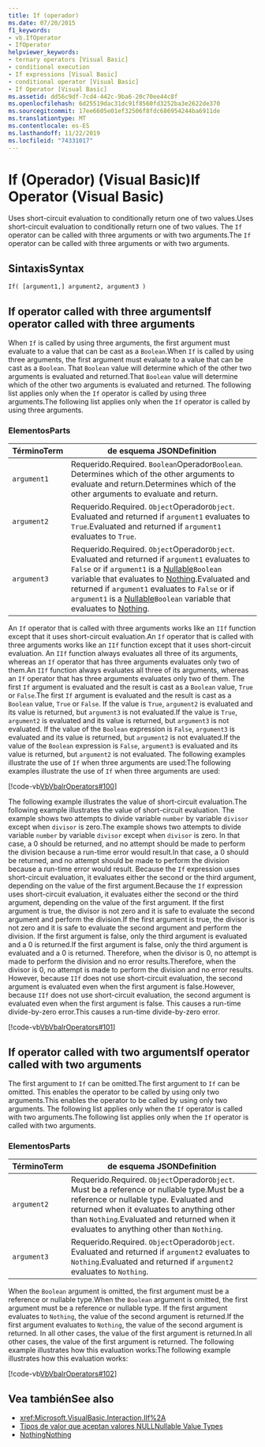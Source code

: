 ```yaml
---
title: If (operador)
ms.date: 07/20/2015
f1_keywords:
- vb.IfOperator
- IfOperator
helpviewer_keywords:
- ternary operators [Visual Basic]
- conditional execution
- If expressions [Visual Basic]
- conditional operator [Visual Basic]
- If Operator [Visual Basic]
ms.assetid: dd56c9df-7cd4-442c-9ba6-20c70ee44c8f
ms.openlocfilehash: 6d25519dac31dc91f8560fd3252ba3e2622de370
ms.sourcegitcommit: 17ee6605e01ef32506f8fdc686954244ba6911de
ms.translationtype: MT
ms.contentlocale: es-ES
ms.lasthandoff: 11/22/2019
ms.locfileid: "74331017"
---
```

# <a name="if-operator-visual-basic"></a><span data-ttu-id="b16ae-102">If (Operador) (Visual Basic)</span><span class="sxs-lookup"><span data-stu-id="b16ae-102">If Operator (Visual Basic)</span></span>

<span data-ttu-id="b16ae-103">Uses short-circuit evaluation to conditionally return one of two values.</span><span class="sxs-lookup"><span data-stu-id="b16ae-103">Uses short-circuit evaluation to conditionally return one of two values.</span></span> <span data-ttu-id="b16ae-104">The `If` operator can be called with three arguments or with two arguments.</span><span class="sxs-lookup"><span data-stu-id="b16ae-104">The `If` operator can be called with three arguments or with two arguments.</span></span>

## <a name="syntax"></a><span data-ttu-id="b16ae-105">Sintaxis</span><span class="sxs-lookup"><span data-stu-id="b16ae-105">Syntax</span></span>

```vb
If( [argument1,] argument2, argument3 )
```

## <a name="if-operator-called-with-three-arguments"></a><span data-ttu-id="b16ae-106">If operator called with three arguments</span><span class="sxs-lookup"><span data-stu-id="b16ae-106">If operator called with three arguments</span></span>

<span data-ttu-id="b16ae-107">When `If` is called by using three arguments, the first argument must evaluate to a value that can be cast as a `Boolean`.</span><span class="sxs-lookup"><span data-stu-id="b16ae-107">When `If` is called by using three arguments, the first argument must evaluate to a value that can be cast as a `Boolean`.</span></span> <span data-ttu-id="b16ae-108">That `Boolean` value will determine which of the other two arguments is evaluated and returned.</span><span class="sxs-lookup"><span data-stu-id="b16ae-108">That `Boolean` value will determine which of the other two arguments is evaluated and returned.</span></span> <span data-ttu-id="b16ae-109">The following list applies only when the `If` operator is called by using three arguments.</span><span class="sxs-lookup"><span data-stu-id="b16ae-109">The following list applies only when the `If` operator is called by using three arguments.</span></span>

### <a name="parts"></a><span data-ttu-id="b16ae-110">Elementos</span><span class="sxs-lookup"><span data-stu-id="b16ae-110">Parts</span></span>

|<span data-ttu-id="b16ae-111">Término</span><span class="sxs-lookup"><span data-stu-id="b16ae-111">Term</span></span>|<span data-ttu-id="b16ae-112">de esquema JSON</span><span class="sxs-lookup"><span data-stu-id="b16ae-112">Definition</span></span>|
|---|---|
|`argument1`|<span data-ttu-id="b16ae-113">Requerido.</span><span class="sxs-lookup"><span data-stu-id="b16ae-113">Required.</span></span> <span data-ttu-id="b16ae-114">`Boolean`Operador</span><span class="sxs-lookup"><span data-stu-id="b16ae-114">`Boolean`.</span></span> <span data-ttu-id="b16ae-115">Determines which of the other arguments to evaluate and return.</span><span class="sxs-lookup"><span data-stu-id="b16ae-115">Determines which of the other arguments to evaluate and return.</span></span>|
|`argument2`|<span data-ttu-id="b16ae-116">Requerido.</span><span class="sxs-lookup"><span data-stu-id="b16ae-116">Required.</span></span> <span data-ttu-id="b16ae-117">`Object`Operador</span><span class="sxs-lookup"><span data-stu-id="b16ae-117">`Object`.</span></span> <span data-ttu-id="b16ae-118">Evaluated and returned if `argument1` evaluates to `True`.</span><span class="sxs-lookup"><span data-stu-id="b16ae-118">Evaluated and returned if `argument1` evaluates to `True`.</span></span>|
|`argument3`|<span data-ttu-id="b16ae-119">Requerido.</span><span class="sxs-lookup"><span data-stu-id="b16ae-119">Required.</span></span> <span data-ttu-id="b16ae-120">`Object`Operador</span><span class="sxs-lookup"><span data-stu-id="b16ae-120">`Object`.</span></span> <span data-ttu-id="b16ae-121">Evaluated and returned if `argument1` evaluates to `False` or if `argument1` is a [Nullable](../../../visual-basic/programming-guide/language-features/data-types/nullable-value-types.md)`Boolean` variable that evaluates to [Nothing](../../../visual-basic/language-reference/nothing.md).</span><span class="sxs-lookup"><span data-stu-id="b16ae-121">Evaluated and returned if `argument1` evaluates to `False` or if `argument1` is a [Nullable](../../../visual-basic/programming-guide/language-features/data-types/nullable-value-types.md)`Boolean` variable that evaluates to [Nothing](../../../visual-basic/language-reference/nothing.md).</span></span>|

<span data-ttu-id="b16ae-122">An `If` operator that is called with three arguments works like an `IIf` function except that it uses short-circuit evaluation.</span><span class="sxs-lookup"><span data-stu-id="b16ae-122">An `If` operator that is called with three arguments works like an `IIf` function except that it uses short-circuit evaluation.</span></span> <span data-ttu-id="b16ae-123">An `IIf` function always evaluates all three of its arguments, whereas an `If` operator that has three arguments evaluates only two of them.</span><span class="sxs-lookup"><span data-stu-id="b16ae-123">An `IIf` function always evaluates all three of its arguments, whereas an `If` operator that has three arguments evaluates only two of them.</span></span> <span data-ttu-id="b16ae-124">The first `If` argument is evaluated and the result is cast as a `Boolean` value, `True` or `False`.</span><span class="sxs-lookup"><span data-stu-id="b16ae-124">The first `If` argument is evaluated and the result is cast as a `Boolean` value, `True` or `False`.</span></span> <span data-ttu-id="b16ae-125">If the value is `True`, `argument2` is evaluated and its value is returned, but `argument3` is not evaluated.</span><span class="sxs-lookup"><span data-stu-id="b16ae-125">If the value is `True`, `argument2` is evaluated and its value is returned, but `argument3` is not evaluated.</span></span> <span data-ttu-id="b16ae-126">If the value of the `Boolean` expression is `False`, `argument3` is evaluated and its value is returned, but `argument2` is not evaluated.</span><span class="sxs-lookup"><span data-stu-id="b16ae-126">If the value of the `Boolean` expression is `False`, `argument3` is evaluated and its value is returned, but `argument2` is not evaluated.</span></span> <span data-ttu-id="b16ae-127">The following examples illustrate the use of `If` when three arguments are used:</span><span class="sxs-lookup"><span data-stu-id="b16ae-127">The following examples illustrate the use of `If` when three arguments are used:</span></span>

[!code-vb[VbVbalrOperators#100](~/samples/snippets/visualbasic/VS_Snippets_VBCSharp/VbVbalrOperators/VB/Class4.vb#100)]

<span data-ttu-id="b16ae-128">The following example illustrates the value of short-circuit evaluation.</span><span class="sxs-lookup"><span data-stu-id="b16ae-128">The following example illustrates the value of short-circuit evaluation.</span></span> <span data-ttu-id="b16ae-129">The example shows two attempts to divide variable `number` by variable `divisor` except when `divisor` is zero.</span><span class="sxs-lookup"><span data-stu-id="b16ae-129">The example shows two attempts to divide variable `number` by variable `divisor` except when `divisor` is zero.</span></span> <span data-ttu-id="b16ae-130">In that case, a 0 should be returned, and no attempt should be made to perform the division because a run-time error would result.</span><span class="sxs-lookup"><span data-stu-id="b16ae-130">In that case, a 0 should be returned, and no attempt should be made to perform the division because a run-time error would result.</span></span> <span data-ttu-id="b16ae-131">Because the `If` expression uses short-circuit evaluation, it evaluates either the second or the third argument, depending on the value of the first argument.</span><span class="sxs-lookup"><span data-stu-id="b16ae-131">Because the `If` expression uses short-circuit evaluation, it evaluates either the second or the third argument, depending on the value of the first argument.</span></span> <span data-ttu-id="b16ae-132">If the first argument is true, the divisor is not zero and it is safe to evaluate the second argument and perform the division.</span><span class="sxs-lookup"><span data-stu-id="b16ae-132">If the first argument is true, the divisor is not zero and it is safe to evaluate the second argument and perform the division.</span></span> <span data-ttu-id="b16ae-133">If the first argument is false, only the third argument is evaluated and a 0 is returned.</span><span class="sxs-lookup"><span data-stu-id="b16ae-133">If the first argument is false, only the third argument is evaluated and a 0 is returned.</span></span> <span data-ttu-id="b16ae-134">Therefore, when the divisor is 0, no attempt is made to perform the division and no error results.</span><span class="sxs-lookup"><span data-stu-id="b16ae-134">Therefore, when the divisor is 0, no attempt is made to perform the division and no error results.</span></span> <span data-ttu-id="b16ae-135">However, because `IIf` does not use short-circuit evaluation, the second argument is evaluated even when the first argument is false.</span><span class="sxs-lookup"><span data-stu-id="b16ae-135">However, because `IIf` does not use short-circuit evaluation, the second argument is evaluated even when the first argument is false.</span></span> <span data-ttu-id="b16ae-136">This causes a run-time divide-by-zero error.</span><span class="sxs-lookup"><span data-stu-id="b16ae-136">This causes a run-time divide-by-zero error.</span></span>

[!code-vb[VbVbalrOperators#101](~/samples/snippets/visualbasic/VS_Snippets_VBCSharp/VbVbalrOperators/VB/Class4.vb#101)]

## <a name="if-operator-called-with-two-arguments"></a><span data-ttu-id="b16ae-137">If operator called with two arguments</span><span class="sxs-lookup"><span data-stu-id="b16ae-137">If operator called with two arguments</span></span>

<span data-ttu-id="b16ae-138">The first argument to `If` can be omitted.</span><span class="sxs-lookup"><span data-stu-id="b16ae-138">The first argument to `If` can be omitted.</span></span> <span data-ttu-id="b16ae-139">This enables the operator to be called by using only two arguments.</span><span class="sxs-lookup"><span data-stu-id="b16ae-139">This enables the operator to be called by using only two arguments.</span></span> <span data-ttu-id="b16ae-140">The following list applies only when the `If` operator is called with two arguments.</span><span class="sxs-lookup"><span data-stu-id="b16ae-140">The following list applies only when the `If` operator is called with two arguments.</span></span>

### <a name="parts"></a><span data-ttu-id="b16ae-141">Elementos</span><span class="sxs-lookup"><span data-stu-id="b16ae-141">Parts</span></span>

|<span data-ttu-id="b16ae-142">Término</span><span class="sxs-lookup"><span data-stu-id="b16ae-142">Term</span></span>|<span data-ttu-id="b16ae-143">de esquema JSON</span><span class="sxs-lookup"><span data-stu-id="b16ae-143">Definition</span></span>|
|---|---|
|`argument2`|<span data-ttu-id="b16ae-144">Requerido.</span><span class="sxs-lookup"><span data-stu-id="b16ae-144">Required.</span></span> <span data-ttu-id="b16ae-145">`Object`Operador</span><span class="sxs-lookup"><span data-stu-id="b16ae-145">`Object`.</span></span> <span data-ttu-id="b16ae-146">Must be a reference or nullable type.</span><span class="sxs-lookup"><span data-stu-id="b16ae-146">Must be a reference or nullable type.</span></span> <span data-ttu-id="b16ae-147">Evaluated and returned when it evaluates to anything other than `Nothing`.</span><span class="sxs-lookup"><span data-stu-id="b16ae-147">Evaluated and returned when it evaluates to anything other than `Nothing`.</span></span>|
|`argument3`|<span data-ttu-id="b16ae-148">Requerido.</span><span class="sxs-lookup"><span data-stu-id="b16ae-148">Required.</span></span> <span data-ttu-id="b16ae-149">`Object`Operador</span><span class="sxs-lookup"><span data-stu-id="b16ae-149">`Object`.</span></span> <span data-ttu-id="b16ae-150">Evaluated and returned if `argument2` evaluates to `Nothing`.</span><span class="sxs-lookup"><span data-stu-id="b16ae-150">Evaluated and returned if `argument2` evaluates to `Nothing`.</span></span>|

<span data-ttu-id="b16ae-151">When the `Boolean` argument is omitted, the first argument must be a reference or nullable type.</span><span class="sxs-lookup"><span data-stu-id="b16ae-151">When the `Boolean` argument is omitted, the first argument must be a reference or nullable type.</span></span> <span data-ttu-id="b16ae-152">If the first argument evaluates to `Nothing`, the value of the second argument is returned.</span><span class="sxs-lookup"><span data-stu-id="b16ae-152">If the first argument evaluates to `Nothing`, the value of the second argument is returned.</span></span> <span data-ttu-id="b16ae-153">In all other cases, the value of the first argument is returned.</span><span class="sxs-lookup"><span data-stu-id="b16ae-153">In all other cases, the value of the first argument is returned.</span></span> <span data-ttu-id="b16ae-154">The following example illustrates how this evaluation works:</span><span class="sxs-lookup"><span data-stu-id="b16ae-154">The following example illustrates how this evaluation works:</span></span>

[!code-vb[VbVbalrOperators#102](~/samples/snippets/visualbasic/VS_Snippets_VBCSharp/VbVbalrOperators/VB/Class4.vb#102)]

## <a name="see-also"></a><span data-ttu-id="b16ae-155">Vea también</span><span class="sxs-lookup"><span data-stu-id="b16ae-155">See also</span></span>

- <xref:Microsoft.VisualBasic.Interaction.IIf%2A>
- [<span data-ttu-id="b16ae-156">Tipos de valor que aceptan valores NULL</span><span class="sxs-lookup"><span data-stu-id="b16ae-156">Nullable Value Types</span></span>](../../programming-guide/language-features/data-types/nullable-value-types.md)
- [<span data-ttu-id="b16ae-157">Nothing</span><span class="sxs-lookup"><span data-stu-id="b16ae-157">Nothing</span></span>](../nothing.md)
